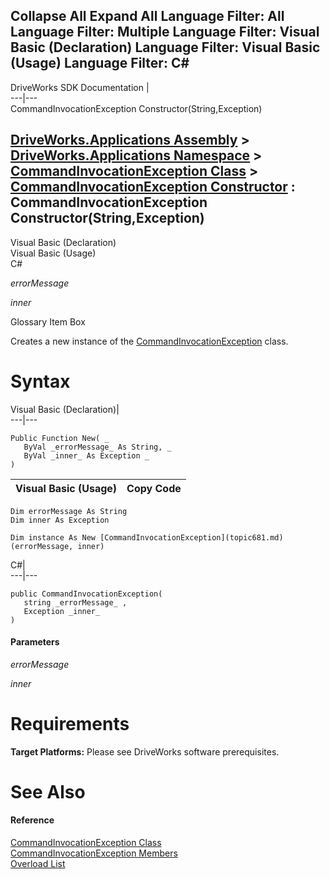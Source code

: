Collapse All Expand All Language Filter: All  Language Filter: Multiple  Language Filter: Visual Basic (Declaration) Language Filter: Visual Basic (Usage) Language Filter: C#  
---  
DriveWorks SDK Documentation  |   
---|---  
CommandInvocationException Constructor(String,Exception)   
  
[DriveWorks.Applications Assembly](topic13.md) > [DriveWorks.Applications Namespace](topic16.md) > [CommandInvocationException Class](topic681.md) > [CommandInvocationException Constructor](topic687.md) : CommandInvocationException Constructor(String,Exception)  
---  
  
Visual Basic (Declaration)    
Visual Basic (Usage)    
C# 

_errorMessage_
    

_inner_
    

Glossary Item Box

Creates a new instance of the [CommandInvocationException](topic681.md) class. 

# Syntax

Visual Basic (Declaration)|   
---|---  
      
    
    Public Function New( _
       ByVal _errorMessage_ As String, _
       ByVal _inner_ As Exception _
    )  
  
Visual Basic (Usage)| Copy Code  
---|---  
      
    
    Dim errorMessage As String
    Dim inner As Exception
     
    Dim instance As New [CommandInvocationException](topic681.md)(errorMessage, inner)  
  
C#|   
---|---  
      
    
    public CommandInvocationException( 
       string _errorMessage_ ,
       Exception _inner_
    )  
  
#### Parameters

 _errorMessage_
    
_inner_
    

# Requirements

**Target Platforms:** Please see DriveWorks software prerequisites.

# See Also

#### Reference

[CommandInvocationException Class](topic681.md)   
[CommandInvocationException Members](topic682.md)   
[Overload List](topic687.md)


